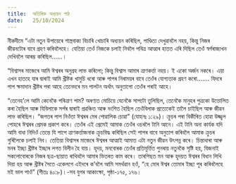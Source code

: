 ```yaml
---
title:  অতিৰিক্ত অধ্যয়ন পাঠ
date:   25/10/2024
---
```


নীকদীমে “এটা নতুন উপায়েৰে শাস্ত্ৰবাক্য বিচাৰি খোচাৰি অধ্যয়ন কৰিছিল, পাণ্ডিত্য দেখুৱাবলৈ নহয়, কিন্তু নিজৰ জীৱনটোৰ বাবে গ্ৰহণ কৰিবলৈহে। যেতিয়া তেওঁ নিজকে চলাই নিবলৈ পবিত্ৰ আত্মাৰ হাতত এৰি দিছিল তেওঁ স্বৰ্গৰাজ্যখন দেখিবলৈ আৰম্ভ কৰিছিল......।

“বিশ্বাসৰ মাজেৰে আমি ঈশ্বৰৰ অনুগ্ৰহ লাভ কৰিলো; কিন্তু বিশ্বাস আমাৰ ত্ৰাণকৰ্ত্তা নহয়। ই একো অৰ্জন নকৰে। এয়া এখন হাতহে যাৰ দ্বাৰাই আমি খ্ৰীষ্টক খামুচি ধৰো আৰু পাপৰ নিৰাময়ৰ বাবে তেওঁৰ যোগ্যতাক গ্ৰহণ কৰো....... যিদৰে পাপ ক্ষমাদান খ্ৰীষ্টৰ পৰা আহে তেনেদৰে মন পালটন অৰ্থাৎ অনুতাপো তেওঁৰ পৰাই আহে।

“তেনেহ’লে আমি কেনেকৈ পৰিত্ৰাণ পাম? অৰণ্যত মোচিয়ে যেনেকৈ সাপটো তুলিছিল, তেনেকৈ মানুহৰ পুত্ৰকো উত্তোলিত কৰা হৈছিল আৰু যিবিলাকে সৰ্পৰ দ্বাৰাই প্ৰৱঞ্চিত আৰু দংশিত হৈছিল তেওঁবিলাক প্ৰত্যেকেই তালৈ চাইছিল আৰু জীৱন লাভ কৰিছিল। “জগতৰ পাপ নিওঁতা ঈশ্বৰৰ মেৰ পোৱালিক চোৱা” (যোহনঃ ১:২৯)। ক্ৰুচৰ পৰা বিকীৰিত হোৱা উজ্জ্বল পোহৰে ঈশ্বৰৰ প্ৰেমক প্ৰকাশ কৰে। তেওঁৰ এই প্ৰেমেই আমাক তেওঁৰ ওচৰলৈ টানি আনে। এই টানি অনা কাৰ্যক যদি আমি বাধা নিদিওঁ তেন্তে যি পাপে ত্ৰাণকৰ্ত্তাজনাক ক্ৰুচবিদ্ধ কৰিছিল সেই পাপৰ বাবে অনুতাপ কৰিবলৈ আমাক ক্ৰুচৰ গুৰিলৈকে চলাই নিব। তেতিয়া বিশ্বাসৰ মাজেৰে ঈশ্বৰৰ আত্মাই আমাত এটা নতুন জীৱন উৎপন্ন কৰে। চিন্তাধাৰা আৰু মনৰ ইচ্ছা খ্ৰীষ্টৰ ইচ্ছাৰ লগত বিলীন হৈ যায়। হৃদয়, মনবোৰক তেওঁৰ প্ৰতিমূৰ্ত্তিত পুনৰায় নতুনকৈ সৃষ্টি হয়, যিজনাই সকলোবোৰকে নিজৰ ছত্ৰ-ছায়াত ৰাখিবলৈ আমাৰ ভিতৰত কাম কৰে। তাৰপিছত মন আৰু হৃদয়ত ঈশ্বৰৰ বিধান লিখি দিয়া হয় আৰু খ্ৰীষ্টৰ সৈতে একেলগে এইদৰে ক’বলৈ আমি সমৰ্থৱান হওঁ, “হে মোৰ ঈশ্বৰ তোমাৰ ইচ্ছা পূৰ কৰিবলৈহে মই ভাল পাওঁ” (গীতঃ ৪০:৮)।-সব যুগৰ আকাংক্ষা, পৃষ্ঠা-১৭৫, ১৭৬।